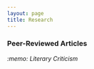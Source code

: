 ```yaml
---
layout: page
title: Research
---
```


<h3>Peer-Reviewed Articles</h3>
	<i>:memo: Literary Criticism</i>
